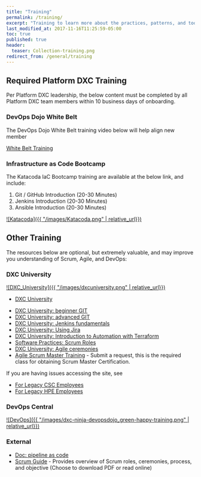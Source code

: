```yaml
---
title: "Training"
permalink: /training/
excerpt: "Training to learn more about the practices, patterns, and tools used by Platform DXC."
last_modified_at: 2017-11-16T11:25:59-05:00
toc: true
published: true
header:
  teaser: Collection-training.png
redirect_from: /general/training
---
```

## Required Platform DXC Training

Per Platform DXC leadership, the below content must be completed by all Platform DXC team members within 10 business days of onboarding.

### DevOps Dojo White Belt

The DevOps Dojo White Belt training video below will help align new member

[White Belt Training](https://sway.com/0y1snBfLOCEkQF3P)

### Infrastructure as Code Bootcamp

The Katacoda IaC Bootcamp training are available at the below link, and include:

1. Git / GitHub Introduction (20-30 Minutes)
2. Jenkins Introduction (20-30 Minutes)
3. Ansible Introduction (20-30 Minutes)

[![Katacoda]({{ "/images/Katacoda.png" | relative_url}})](https://github.dxc.com/pages/GDO-CTO/Katacoda/katacodas/tag/iacbootcamp/)


## Other Training

The resources below are optional, but extremely valuable, and may improve you understanding of Scrum, Agile, and DevOps:

### DXC University

[![DXC_University]({{ "/images/dxcuniversity.png" | relative_url}})](https://dxc.sabacloud.com/Saba/Web_spf/NA2PRD0005/local/home)

* [DXC University](https://dxc.sabacloud.com/Saba/Web_spf/NA2PRD0005/local/home)
- [DXC University: beginner GIT](https://dxc.sabacloud.com/Saba/Web_spf/NA2PRD0005/common/ledetail/cours000000000162555)
- [DXC University: advanced GIT](https://dxc.sabacloud.com/Saba/Web_spf/NA2PRD0005/common/ledetail/cours000000000165566)
- [DXC University: Jenkins fundamentals](https://dxc.sabacloud.com/Saba/Web_spf/NA2PRD0005/common/ledetail/cours000000000166563)
- [DXC University: Using Jira](https://dxc.sabacloud.com/Saba/Web_spf/NA2PRD0005/common/ledetail/cours000000000162556)
- [DXC University: Introduction to Automation with Terraform](https://csc.skillport.com/skillportfe/main.action?path=summary/COURSES/sd_terr_a01_it_enus)
- [Software Practices: Scrum Roles](https://dxc.sabacloud.com/Saba/Web_spf/NA2PRD0005/common/ledetail/cours000000000161415)
- [DXC University: Agile ceremonies](https://dxc.sabacloud.com/Saba/Web_spf/NA2PRD0005/common/ledetail/cours000000000175365)
- [Agile Scrum Master Training](https://dxc.sabacloud.com/Saba/Web_spf/NA2PRD0005/common/ledetail/cours000000000159837) - Submit a request, this is the required class for obtaining Scrum Master Certification.

If you are having issues accessing the site, see
- [For Legacy CSC Employees](https://my.dxc.com/tools-and-systems/csc-university.html)
- [For Legacy HPE Employees](https://my.dxc.com/tools-and-systems/dxc-university--legacy-es-.html)

### DevOps Central

[![DevOps]({{ "/images/dxc-ninja-devopsdojo_green-happy-training.png" | relative_url}})](https://github.dxc.com/pages/devops/)

### External

- [Doc: pipeline as code](https://jenkins.io/doc/book/pipeline/jenkinsfile/)
- [Scrum Guide](http://www.scrumguides.org/index.html) - Provides overview of Scrum roles, ceremonies, process, and objective (Choose to download PDF or read online)
